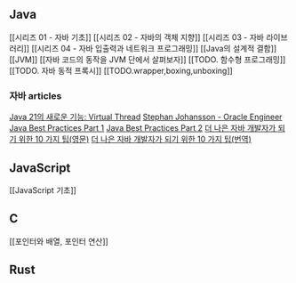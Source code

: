 ## Java
[[시리즈 01 - 자바 기초]]
[[시리즈 02 - 자바의 객체 지향]]
[[시리즈 03 - 자바 라이브러리]]
[[시리즈 04 - 자바 입출력과 네트워크 프로그래밍]]
[[Java의 설계적 결함]]
[[JVM]]
[[자바 코드의 동작을 JVM 단에서 살펴보자]]
[[TODO. 함수형 프로그래밍]]
[[TODO. 자바 동적 프록시]]
[[TODO.wrapper,boxing,unboxing]]
### 자바 articles
[Java 21의 새로운 기능: Virtual Thread](https://techblog.woowahan.com/15398/#toc-7)
[Stephan Johansson - Oracle Engineer](https://kstefanj.github.io/)
[Java Best Practices Part 1](https://medium.com/@Brilworks/java-best-practices-part-1-23ba53b4a653)
[Java Best Practices Part 2](https://medium.com/@Brilworks/java-best-practices-part-1-23ba53b4a653)
[더 나은 자바 개발자가 되기 위한 10 가지 팁(영문)](https://dzone.com/articles/10-tips-to-become-a-better-java-developer-in-2018)
[더 나은 자바 개발자가 되기 위한 10 가지 팁(번역)](https://sas-study.tistory.com/270)
## JavaScript
[[JavaScript 기초]]
## C
[[포인터와 배열, 포인터 연산]]
## Rust
